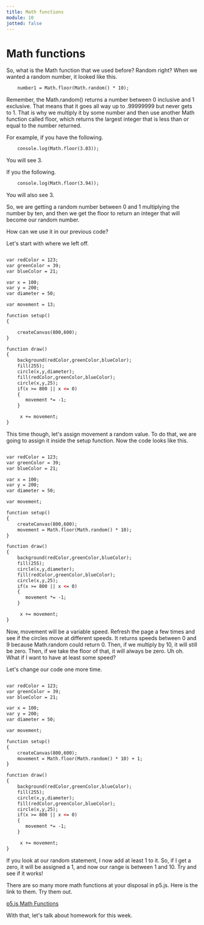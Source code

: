 ```yaml
---
title: Math functions
module: 10
jotted: false
---
```


# Math functions

So, what is the Math function that we used before?  Random right?  When we wanted a random number, it looked like this.

```html
    number1 = Math.floor(Math.random() * 10);
```

Remember, the Math.random() returns a number between 0 inclusive and 1 exclusive. That means that it goes all way up to .99999999 but never gets to 1.  That is why we multiply it by some number and then use another Math function called floor, which returns the largest integer that is less than or equal to the number returned.  

For example, if you have the following.

```html
    console.log(Math.floor(3.03));
```

You will see 3.

If you the following.

```html
    console.log(Math.floor(3.94));
```

You will also see 3.

So, we are getting a random number between 0 and 1 multiplying the number by ten, and then we get the floor to return an integer that will become our random number.

How can we use it in our previous code?

Let's start with where we left off.

```html

var redColor = 123;
var greenColor = 39;
var blueColor = 21;

var x = 100;
var y = 200;
var diameter = 50;

var movement = 13;

function setup()
{

    createCanvas(800,600);
}

function draw()
{
    background(redColor,greenColor,blueColor);
    fill(255);
    circle(x,y,diameter);
    fill(redColor,greenColor,blueColor);
    circle(x,y,25);
    if(x >= 800 || x <= 0)
    {
       movement *= -1;
    }

     x += movement;
}
```

This time though, let's assign movement a random value.  To do that, we are going to assign it inside the setup function.  Now the code looks like this.

```html

var redColor = 123;
var greenColor = 39;
var blueColor = 21;

var x = 100;
var y = 200;
var diameter = 50;

var movement;

function setup()
{
    createCanvas(800,600);
    movement = Math.floor(Math.random() * 10);
}

function draw()
{
    background(redColor,greenColor,blueColor);
    fill(255);
    circle(x,y,diameter);
    fill(redColor,greenColor,blueColor);
    circle(x,y,25);
    if(x >= 800 || x <= 0)
    {
       movement *= -1;
    }

     x += movement;
}
```

Now, movement will be a variable speed.  Refresh the page a few times and see if the circles move at different speeds.  It returns speeds between 0 and 9 because Math.random could return 0.  Then, if we multiply by 10, it will still be zero.  Then, if we take the floor of that, it will always be zero. Uh oh. What if I want to have at least some speed?

Let's change our code one more time.

```html

var redColor = 123;
var greenColor = 39;
var blueColor = 21;

var x = 100;
var y = 200;
var diameter = 50;

var movement;

function setup()
{
    createCanvas(800,600);
    movement = Math.floor(Math.random() * 10) + 1;
}

function draw()
{
    background(redColor,greenColor,blueColor);
    fill(255);
    circle(x,y,diameter);
    fill(redColor,greenColor,blueColor);
    circle(x,y,25);
    if(x >= 800 || x <= 0)
    {
       movement *= -1;
    }

     x += movement;
}
```

If you look at our random statement, I now add at least 1 to it.  So, if I get a zero, it will be assigned a 1, and now our range is between 1 and 10.  Try and see if it works!

There are so many more math functions at your disposal in p5.js.  Here is the link to them.  Try them out.

[p5.js Math Functions](https://p5js.org/reference/#group-Math)

With that, let's talk about homework for this week.